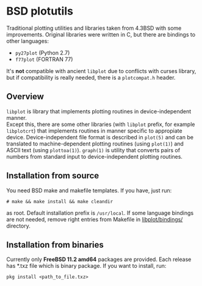 # BSD plotutils

Traditional plotting utilities and libraries taken from 4.3BSD with some improvements. 
Original libraries were written in C, but there are bindings to other languages:
  * `py27plot` (Python 2.7)
  * `f77plot` (FORTRAN 77)

It's **not** compatible with ancient `libplot` due to conflicts with curses library, but if
compatibility is really needed, there is a `plotcompat.h` header.

## Overview
`libplot` is library that implements plotting routines in device-independent manner.  
Except this, there are some other libraries (with `libplot` prefix, for example `libplotcrt`) that implements routines in manner
specific to appropiate device. Device-independent file format is described in `plot(5)` and can be translated to machine-dependent plotting routines
(using `plot(1)`) and ASCII text (using `plottoa(1)`).
`graph(1)` is utility that converts pairs of numbers from standard input to device-independent plotting routines.

## Installation from source

You need BSD make and makefile templates. If you have, just run:
```
# make && make install && make cleandir
```
as root. Default installation prefix is `/usr/local`. If some language bindings are not needed, remove right entries
from Makefile in [libplot/bindings/](libplot/bindings/.) directory.

## Installation from binaries

Currently only **FreeBSD 11.2 amd64** packages are provided. 
Each release has *.txz file which is binary package. If you want to install, run:
```
pkg install <path_to_file.txz>
```
